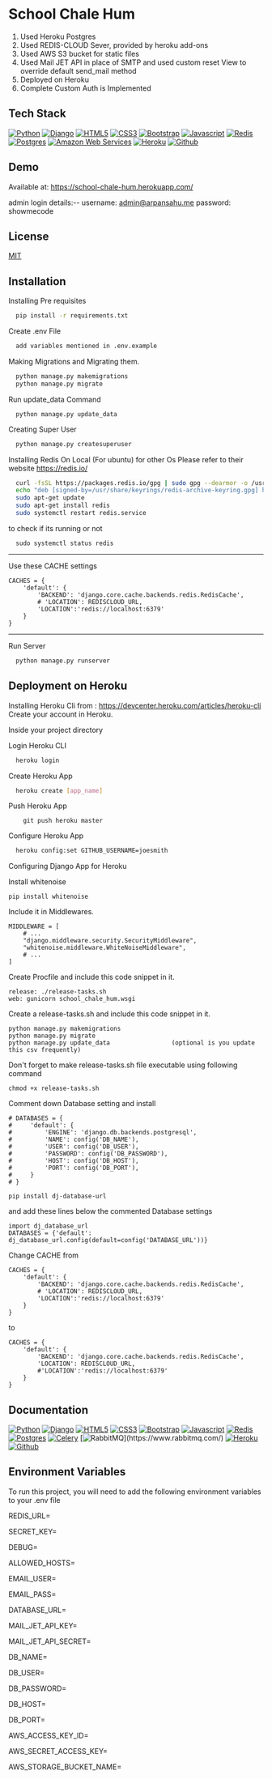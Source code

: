 
# School Chale Hum 

1. Used Heroku Postgres
2. Used REDIS-CLOUD Sever, provided by heroku add-ons
3. Used AWS S3 bucket for static files
4. Used Mail JET API in place of SMTP and used custom reset View to override default send_mail method
5. Deployed on Heroku
6. Complete Custom Auth is Implemented

## Tech Stack

[![Python](https://img.shields.io/badge/Python-3776AB?style=for-the-badge&logo=python&logoColor=white)](https://www.python.org/)
[![Django](https://img.shields.io/badge/Django-092E20?style=for-the-badge&logo=django&logoColor=white)](https://www.djangoproject.com/)
[![HTML5](https://img.shields.io/badge/html5-%23E34F26.svg?style=for-the-badge&logo=html5&logoColor=white)](https://developer.mozilla.org/en-US/docs/Glossary/HTML5)
[![CSS3](https://img.shields.io/badge/css3-%231572B6.svg?style=for-the-badge&logo=css3&logoColor=white)](https://developer.mozilla.org/en-US/docs/Web/CSS)
[![Bootstrap](https://img.shields.io/badge/Bootstrap-563D7C?style=for-the-badge&logo=bootstrap&logoColor=white)](https://getbootstrap.com/)
[![Javascript](https://img.shields.io/badge/JavaScript-323330?style=for-the-badge&logo=javascript&logoColor=F7DF1E)](https://www.javascript.com/)
[![Redis](https://img.shields.io/badge/redis-%23DD0031.svg?style=for-the-badge&logo=redis&logoColor=white)](https://redis.io/docs/)
[![Postgres](https://img.shields.io/badge/postgres-%23316192.svg?style=for-the-badge&logo=postgresql&logoColor=white)](https://www.postgresql.org/docs/)
[![Amazon Web Services](https://img.shields.io/badge/Amazon_AWS-FF9900?style=for-the-badge&logo=amazonaws&logoColor=white)](https://aws.amazon.com/)
[![Heroku](https://img.shields.io/badge/-Heroku-430098?style=for-the-badge&logo=heroku&logoColor=white)](https://heroku.com/)
[![Github](https://img.shields.io/badge/GitHub-100000?style=for-the-badge&logo=github&logoColor=white)](https://www.github.com/)

## Demo

Available at: https://school-chale-hum.herokuapp.com/

admin login details:--
username: admin@arpansahu.me
password: showmecode
## License

[MIT](https://choosealicense.com/licenses/mit/)


## Installation

Installing Pre requisites
```bash
  pip install -r requirements.txt
```

Create .env File
```bash
  add variables mentioned in .env.example
```

Making Migrations and Migrating them.
```bash
  python manage.py makemigrations
  python manage.py migrate
```
Run update_data Command
```
  python manage.py update_data
```
Creating Super User
```bash
  python manage.py createsuperuser
```

Installing Redis On Local (For ubuntu) for other Os Please refer to their website https://redis.io/
```bash
  curl -fsSL https://packages.redis.io/gpg | sudo gpg --dearmor -o /usr/share/keyrings/redis-archive-keyring.gpg
  echo "deb [signed-by=/usr/share/keyrings/redis-archive-keyring.gpg] https://packages.redis.io/deb $(lsb_release -cs) main" | sudo tee /etc/apt/sources.list.d/redis.list
  sudo apt-get update
  sudo apt-get install redis
  sudo systemctl restart redis.service
```
to check if its running or not
```
  sudo systemctl status redis
```
--------------------------

Use these CACHE settings

``` 
CACHES = {
    'default': {
        'BACKEND': 'django.core.cache.backends.redis.RedisCache',
        # 'LOCATION': REDISCLOUD_URL,
        'LOCATION':'redis://localhost:6379'
    }
}
```
---

Run Server
```bash
  python manage.py runserver
```

## Deployment on Heroku

Installing Heroku Cli from : https://devcenter.heroku.com/articles/heroku-cli
Create your account in Heroku.

Inside your project directory

Login Heroku CLI
```bash
  heroku login

```

Create Heroku App

```bash
  heroku create [app_name]

```

Push Heroku App
```
    git push heroku master
```

Configure Heroku App
```bash
  heroku config:set GITHUB_USERNAME=joesmith

```
Configuring Django App for Heroku

Install whitenoise 
```
pip install whitenoise 
```

Include it in Middlewares.
```
MIDDLEWARE = [
    # ...
    "django.middleware.security.SecurityMiddleware",
    "whitenoise.middleware.WhiteNoiseMiddleware",
    # ...
]
```

Create Procfile and include this code snippet in it.
```
release: ./release-tasks.sh
web: gunicorn school_chale_hum.wsgi
```
Create a release-tasks.sh and include this code snippet in it.
```
python manage.py makemigrations
python manage.py migrate
python manage.py update_data                 (optional is you update this csv frequently)
```
Don't forget to make release-tasks.sh file executable using following command
```
chmod +x release-tasks.sh
```
Comment down Database setting and install 

``` 
# DATABASES = {
#     'default': {
#         'ENGINE': 'django.db.backends.postgresql',
#         'NAME': config('DB_NAME'),
#         'USER': config('DB_USER'),
#         'PASSWORD': config('DB_PASSWORD'),
#         'HOST': config('DB_HOST'),
#         'PORT': config('DB_PORT'),
#     }
# }
```
```
pip install dj-database-url
```

and add these lines below the commented Database settings
``` 
import dj_database_url
DATABASES = {'default': dj_database_url.config(default=config('DATABASE_URL'))}
```

Change CACHE from 
``` 
CACHES = {
    'default': {
        'BACKEND': 'django.core.cache.backends.redis.RedisCache',
        # 'LOCATION': REDISCLOUD_URL,
        'LOCATION':'redis://localhost:6379'
    }
}
```
to
```
CACHES = {
    'default': {
        'BACKEND': 'django.core.cache.backends.redis.RedisCache',
        'LOCATION': REDISCLOUD_URL,
        #'LOCATION':'redis://localhost:6379'
    }
}
```
## Documentation

[![Python](https://img.shields.io/badge/Python-3776AB?style=for-the-badge&logo=python&logoColor=white)](https://www.python.org/)
[![Django](https://img.shields.io/badge/Django-092E20?style=for-the-badge&logo=django&logoColor=white)](https://www.djangoproject.com/)
[![HTML5](https://img.shields.io/badge/html5-%23E34F26.svg?style=for-the-badge&logo=html5&logoColor=white)](https://developer.mozilla.org/en-US/docs/Glossary/HTML5)
[![CSS3](https://img.shields.io/badge/css3-%231572B6.svg?style=for-the-badge&logo=css3&logoColor=white)](https://developer.mozilla.org/en-US/docs/Web/CSS)
[![Bootstrap](https://img.shields.io/badge/Bootstrap-563D7C?style=for-the-badge&logo=bootstrap&logoColor=white)](https://getbootstrap.com/)
[![Javascript](https://img.shields.io/badge/JavaScript-323330?style=for-the-badge&logo=javascript&logoColor=F7DF1E)](https://www.javascript.com/)
[![Redis](https://img.shields.io/badge/redis-%23DD0031.svg?style=for-the-badge&logo=redis&logoColor=white)](https://redis.io/docs/)
[![Postgres](https://img.shields.io/badge/postgres-%23316192.svg?style=for-the-badge&logo=postgresql&logoColor=white)](https://www.postgresql.org/docs/)
[![Celery](https://img.shields.io/badge/celery-%2337814A.svg?&style=for-the-badge&logo=celery&logoColor=white)](https://docs.celeryq.dev/en/stable/index.html)
[![RabbitMQ](https://img.shields.io/badge/rabbitmq-%23FF6600.svg?&style=for-the-badge&logo=rabbitmq&logoColor=white")](https://www.rabbitmq.com/)
[![Heroku](https://img.shields.io/badge/-Heroku-430098?style=for-the-badge&logo=heroku&logoColor=white)](https://heroku.com/)
[![Github](https://img.shields.io/badge/GitHub-100000?style=for-the-badge&logo=github&logoColor=white)](https://www.github.com/)

## Environment Variables

To run this project, you will need to add the following environment variables to your .env file

REDIS_URL=

SECRET_KEY=

DEBUG=

ALLOWED_HOSTS=

EMAIL_USER=

EMAIL_PASS=

DATABASE_URL=

MAIL_JET_API_KEY=

MAIL_JET_API_SECRET=

DB_NAME=

DB_USER=

DB_PASSWORD=

DB_HOST=

DB_PORT=

AWS_ACCESS_KEY_ID=

AWS_SECRET_ACCESS_KEY=

AWS_STORAGE_BUCKET_NAME=


